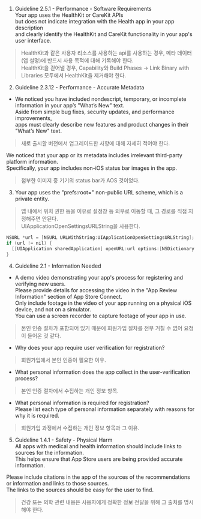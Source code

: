 1. Guideline 2.5.1 - Performance - Software Requirements  
Your app uses the HealthKit or CareKit APIs  
but does not indicate integration with the Health app in your app description  
and clearly identify the HealthKit and CareKit functionality in your app's user interface.  
  
> HealthKit과 같은 사용자 리소스를 사용하는 api를 사용하는 경우, 메타 데이터(앱 설명)에 반드시 사용 목적에 대해 기록해야 한다.  
> HealthKit을 걷어낼 경우, Capability와 Build Phases -> Link Binary with Libraries 모두에서 HealthKit을 제거해야 한다.  
  
2. Guideline 2.3.12 - Performance - Accurate Metadata  
- We noticed you have included nondescript, temporary, or incomplete information in your app’s "What’s New" text.  
Aside from simple bug fixes, security updates, and performance improvements,  
apps must clearly describe new features and product changes in their "What’s New" text.  
  
> 새로 출시할 버전에서 업그레이드한 사항에 대해 자세히 적어야 한다.  
  
We noticed that your app or its metadata includes irrelevant third-party platform information.  
Specifically, your app includes non-iOS status bar images in the app.  
  
> 첨부한 이미지 중 기기의 status bar가 AOS 것이었다.  
  
3. Your app uses the "prefs:root=" non-public URL scheme, which is a private entity.  

> 앱 내에서 위치 권한 등을 이유로 설정창 등 외부로 이동할 때, 그 경로를 직접 지정해주면 안된다.  
> UIApplicationOpenSettingsURLString을 사용한다.  
  
```Objective-C
NSURL *url = [NSURL URLWithString:UIApplicationOpenSettingsURLString];
if (url != nil) {
  [[UIApplication sharedApplication] openURL:url options:[NSDictionary new] completionHandler:nil];
}
```  
  
4. Guideline 2.1 - Information Needed  
- A demo video demonstrating your app's process for registering and verifying new users.  
Please provide details for accessing the video in the "App Review Information" section of App Store Connect.  
Only include footage in the video of your app running on a physical iOS device, and not on a simulator.  
You can use a screen recorder to capture footage of your app in use.  
  
> 본인 인증 절차가 포함되어 있기 때문에 회원가입 절차를 전부 거칠 수 없어 요청이 들어온 것 같다.  
  
- Why does your app require user verification for registration?  

> 회원가입에서 본인 인증이 필요한 이유.  
  
- What personal information does the app collect in the user-verification process?  

> 본인 인증 절차에서 수집하는 개인 정보 항목.  
  
- What personal information is required for registration?  
Please list each type of personal information separately with reasons for why it is required.  

> 회원가입 과정에서 수집하는 개인 정보 항목과 그 이유.  
  
5. Guideline 1.4.1 - Safety - Physical Harm  
All apps with medical and health information should include links to sources for the information.  
This helps ensure that App Store users are being provided accurate information.  
  
Please include citations in the app of the sources of the recommendations or information and links to those sources.  
The links to the sources should be easy for the user to find.  
  
> 건강 또는 의학 관련 내용은 사용자에게 정확한 정보 전달을 위해 그 출처를 명시해야 한다.  